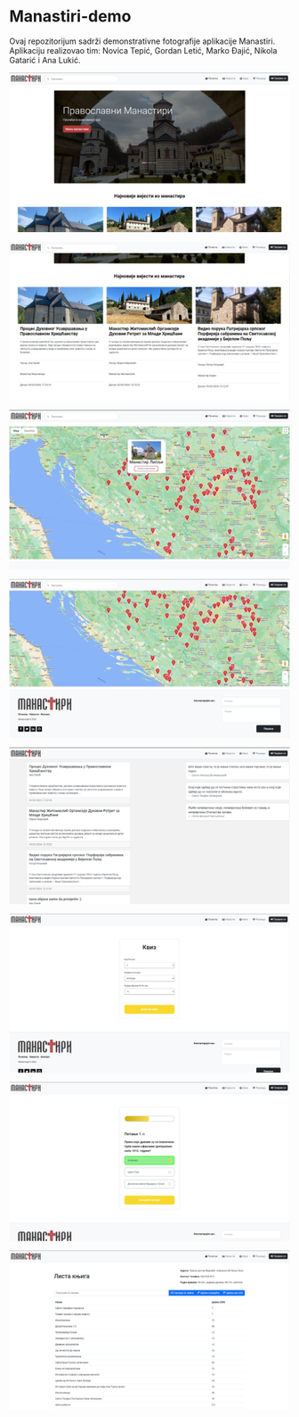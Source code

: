# Manastiri-demo

Ovaj repozitorijum sadrži demonstrativne fotografije aplikacije Manastiri.
Aplikaciju realizovao tim: Novica Tepić, Gordan Letić, Marko Đajić, Nikola Gatarić i Ana Lukić.

![](https://github.com/Djed01/Manastiri-demo/blob/main/Demo/Screenshot_1.png)

![](https://github.com/Djed01/Manastiri-demo/blob/main/Demo/Screenshot_2.png)

![](https://github.com/Djed01/Manastiri-demo/blob/main/Demo/Screenshot_3.png)

![](https://github.com/Djed01/Manastiri-demo/blob/main/Demo/Screenshot_4.png)

![](https://github.com/Djed01/Manastiri-demo/blob/main/Demo/Screenshot_5.png)

![](https://github.com/Djed01/Manastiri-demo/blob/main/Demo/Screenshot_6.png)

![](https://github.com/Djed01/Manastiri-demo/blob/main/Demo/Screenshot_7.png)

![](https://github.com/Djed01/Manastiri-demo/blob/main/Demo/Screenshot_8.png)
